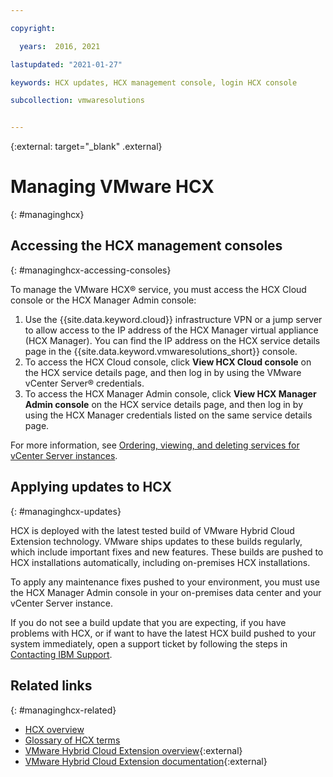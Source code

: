 ```yaml
---

copyright:

  years:  2016, 2021

lastupdated: "2021-01-27"

keywords: HCX updates, HCX management console, login HCX console

subcollection: vmwaresolutions


---
```


{:external: target="_blank" .external}


# Managing VMware HCX
{: #managinghcx}

## Accessing the HCX management consoles
{: #managinghcx-accessing-consoles}

To manage the VMware HCX® service, you must access the HCX Cloud console or the HCX Manager Admin console:
1. Use the {{site.data.keyword.cloud}} infrastructure VPN or a jump server to allow access to the IP address of the HCX Manager virtual appliance (HCX Manager). You can find the IP address on the HCX service details page in the {{site.data.keyword.vmwaresolutions_short}} console.
2. To access the HCX Cloud console, click **View HCX Cloud console** on the HCX service details page, and then log in by using the VMware vCenter Server® credentials.
3. To access the HCX Manager Admin console, click **View HCX Manager Admin console** on the HCX service details page, and then log in by using the HCX Manager credentials listed on the same service details page.

For more information, see [Ordering, viewing, and deleting services for vCenter Server instances](/docs/vmwaresolutions?topic=vmwaresolutions-vc_addingremovingservices).

## Applying updates to HCX
{: #managinghcx-updates}

HCX is deployed with the latest tested build of VMware Hybrid Cloud Extension technology. VMware ships updates to these builds regularly, which include important fixes and new features. These builds are pushed to HCX installations automatically, including on-premises HCX installations.

To apply any maintenance fixes pushed to your environment, you must use the HCX Manager Admin console in your on-premises data center and your vCenter Server instance.

If you do not see a build update that you are expecting, if you have problems with HCX, or if want to have the latest HCX build pushed to your system immediately, open a support ticket by following the steps in [Contacting IBM Support](/docs/vmwaresolutions?topic=vmwaresolutions-trbl_support).

## Related links
{: #managinghcx-related}

* [HCX overview](/docs/vmwaresolutions?topic=vmwaresolutions-hcx_considerations#hcx_considerations)
* [Glossary of HCX terms](/docs/vmwaresolutions?topic=vmwaresolutions-hcx_glossary)
* [VMware Hybrid Cloud Extension overview](https://cloud.vmware.com/vmware-hcx){:external}
* [VMware Hybrid Cloud Extension documentation](https://cloud.vmware.com/vmware-hcx/resources){:external}
